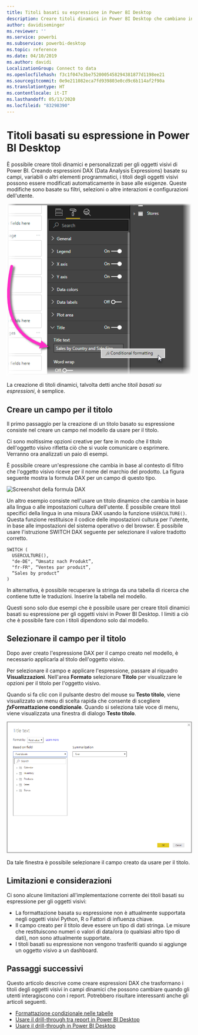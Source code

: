 ```yaml
---
title: Titoli basati su espressione in Power BI Desktop
description: Creare titoli dinamici in Power BI Desktop che cambiano in base a espressioni programmatiche, usando la formattazione condizionale programmatica
author: davidiseminger
ms.reviewer: ''
ms.service: powerbi
ms.subservice: powerbi-desktop
ms.topic: reference
ms.date: 04/10/2019
ms.author: davidi
LocalizationGroup: Connect to data
ms.openlocfilehash: f3c1f047e3be7520005458294381877d1198ee21
ms.sourcegitcommit: 0e9e211082eca7fd939803e0cd9c6b114af2f90a
ms.translationtype: HT
ms.contentlocale: it-IT
ms.lasthandoff: 05/13/2020
ms.locfileid: "83298390"
---
```

# <a name="expression-based-titles-in-power-bi-desktop"></a>Titoli basati su espressione in Power BI Desktop

È possibile creare titoli dinamici e personalizzati per gli oggetti visivi di Power BI. Creando espressioni DAX (Data Analysis Expressions) basate su campi, variabili o altri elementi programmatici, i titoli degli oggetti visivi possono essere modificati automaticamente in base alle esigenze. Queste modifiche sono basate su filtri, selezioni o altre interazioni e configurazioni dell'utente.

![Screenshot dell'opzione di formattazione condizionale di Power BI Desktop](media/desktop-conditional-formatting-visual-titles/expression-based-title-01.png)

La creazione di titoli dinamici, talvolta detti anche *titoli basati su espressioni*, è semplice. 

## <a name="create-a-field-for-your-title"></a>Creare un campo per il titolo

Il primo passaggio per la creazione di un titolo basato su espressione consiste nel creare un campo nel modello da usare per il titolo. 

Ci sono moltissime opzioni creative per fare in modo che il titolo dell'oggetto visivo rifletta ciò che si vuole comunicare o esprimere. Verranno ora analizzati un paio di esempi.

È possibile creare un'espressione che cambia in base al contesto di filtro che l'oggetto visivo riceve per il nome del marchio del prodotto. La figura seguente mostra la formula DAX per un campo di questo tipo.

![Screenshot della formula DAX](media/desktop-conditional-formatting-visual-titles/expression-based-title-02.png)

Un altro esempio consiste nell'usare un titolo dinamico che cambia in base alla lingua o alle impostazioni cultura dell'utente. È possibile creare titoli specifici della lingua in una misura DAX usando la funzione `USERCULTURE()`. Questa funzione restituisce il codice delle impostazioni cultura per l'utente, in base alle impostazioni del sistema operativo o del browser. È possibile usare l'istruzione SWITCH DAX seguente per selezionare il valore tradotto corretto. 

```
SWITCH (
  USERCULTURE(),
  "de-DE", “Umsatz nach Produkt”,
  "fr-FR", “Ventes par produit”,
  “Sales by product”
)
```

In alternativa, è possibile recuperare la stringa da una tabella di ricerca che contiene tutte le traduzioni. Inserire la tabella nel modello. 

Questi sono solo due esempi che è possibile usare per creare titoli dinamici basati su espressione per gli oggetti visivi in Power BI Desktop. I limiti a ciò che è possibile fare con i titoli dipendono solo dal modello.


## <a name="select-your-field-for-your-title"></a>Selezionare il campo per il titolo

Dopo aver creato l'espressione DAX per il campo creato nel modello, è necessario applicarla al titolo dell'oggetto visivo.

Per selezionare il campo e applicare l'espressione, passare al riquadro **Visualizzazioni**. Nell'area **Formato** selezionare **Titolo** per visualizzare le opzioni per il titolo per l'oggetto visivo. 

Quando si fa clic con il pulsante destro del mouse su **Testo titolo**, viene visualizzato un menu di scelta rapida che consente di scegliere **<em>fx</em>Formattazione condizionale**. Quando si seleziona tale voce di menu, viene visualizzata una finestra di dialogo **Testo titolo**. 

![Screenshot della finestra di dialogo Testo titolo](media/desktop-conditional-formatting-visual-titles/expression-based-title-02b.png)

Da tale finestra è possibile selezionare il campo creato da usare per il titolo.

## <a name="limitations-and-considerations"></a>Limitazioni e considerazioni

Ci sono alcune limitazioni all'implementazione corrente dei titoli basati su espressione per gli oggetti visivi:

* La formattazione basata su espressione non è attualmente supportata negli oggetti visivi Python, R o Fattori di influenza chiave.
* Il campo creato per il titolo deve essere un tipo di dati stringa. Le misure che restituiscono numeri o valori di data/ora (o qualsiasi altro tipo di dati), non sono attualmente supportate.
* I titoli basati su espressione non vengono trasferiti quando si aggiunge un oggetto visivo a un dashboard.

## <a name="next-steps"></a>Passaggi successivi

Questo articolo descrive come creare espressioni DAX che trasformano i titoli degli oggetti visivi in campi dinamici che possono cambiare quando gli utenti interagiscono con i report. Potrebbero risultare interessanti anche gli articoli seguenti.

* [Formattazione condizionale nelle tabelle](desktop-conditional-table-formatting.md)
* [Usare il drill-through tra report in Power BI Desktop](desktop-cross-report-drill-through.md)
* [Usare il drill-through in Power BI Desktop](desktop-drillthrough.md)
